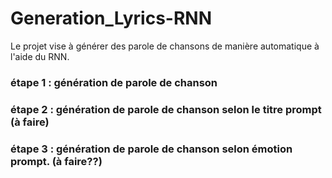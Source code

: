 # Generation_Lyrics-RNN

Le projet vise à générer des parole de chansons de manière automatique à l'aide du RNN.


### étape 1 : génération de parole de chanson

### étape 2 : génération de parole de chanson selon le titre prompt (à faire)

### étape 3 : génération de parole de chanson selon émotion prompt. (à faire??)

